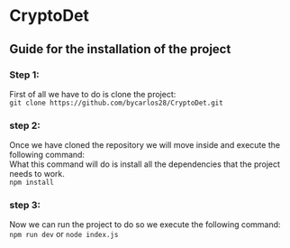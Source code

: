 # CryptoDet
## Guide for the installation of the project
### Step 1: <br>
First of all we have to do is clone the project: <br>
```git clone https://github.com/bycarlos28/CryptoDet.git``` <br>
### step 2: <br>
Once we have cloned the repository we will move inside and execute the following command:<br>
What this command will do is install all the dependencies that the project needs to work.<br>
```npm install```<br>
### step 3: <br>
Now we can run the project to do so we execute the following command:<br>
```npm run dev``` or ```node index.js```
